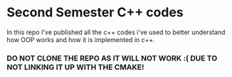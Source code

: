 # Second Semester C++ codes
In this repo I've published all the c++ codes i've used to better understand how OOP works and how it is implemented in c++.

### DO NOT CLONE THE REPO AS IT WILL NOT WORK :( DUE TO NOT LINKING IT UP WITH THE CMAKE!